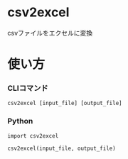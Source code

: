 # csv2excel
csvファイルをエクセルに変換

# 使い方
### CLIコマンド
`csv2excel [input_file] [output_file]`

### Python 
```
import csv2excel

csv2excel(input_file, output_file)
```

